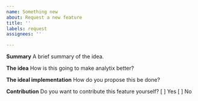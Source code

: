 ```yaml
---
name: Something new
about: Request a new feature
title: ''
labels: request
assignees: ''

---
```


**Summary**
A brief summary of the idea.

**The idea**
How is this going to make analytix better?

**The ideal implementation**
How do you propose this be done?

**Contribution**
Do you want to contribute this feature yourself?
[ ] Yes
[ ] No
